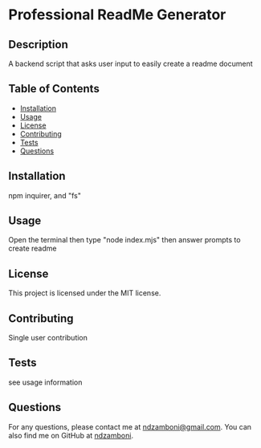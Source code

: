 
# Professional ReadMe Generator

## Description
A backend script that asks user input to easily create a readme document

## Table of Contents
- [Installation](#installation)
- [Usage](#usage)
- [License](#license)
- [Contributing](#contributing)
- [Tests](#tests)
- [Questions](#questions)

## Installation
npm inquirer, and "fs"

## Usage
Open the terminal then type "node index.mjs" then answer prompts to create readme

## License
This project is licensed under the MIT license.

## Contributing
Single user contribution

## Tests
see usage information

## Questions
For any questions, please contact me at [ndzamboni@gmail.com](mailto:ndzamboni@gmail.com). You can also find me on GitHub at [ndzamboni](https://github.com/ndzamboni).
